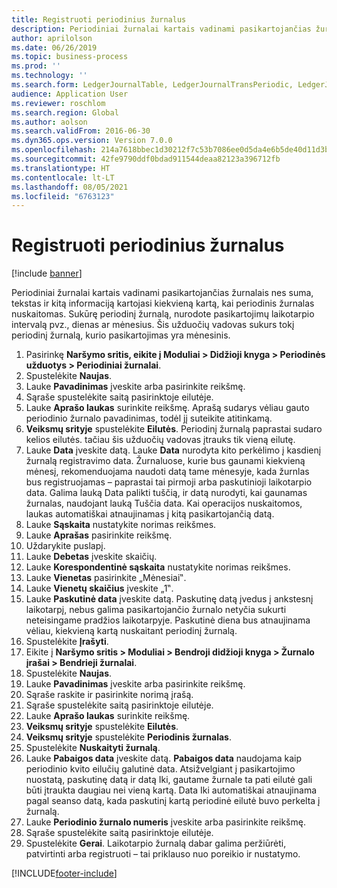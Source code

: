```yaml
---
title: Registruoti periodinius žurnalus
description: Periodiniai žurnalai kartais vadinami pasikartojančias žurnalais nes suma, tekstas ir kitą informaciją kartojasi kiekvieną kartą, kai periodinis žurnalas nuskaitomas.
author: aprilolson
ms.date: 06/26/2019
ms.topic: business-process
ms.prod: ''
ms.technology: ''
ms.search.form: LedgerJournalTable, LedgerJournalTransPeriodic, LedgerJournalTransDaily
audience: Application User
ms.reviewer: roschlom
ms.search.region: Global
ms.author: aolson
ms.search.validFrom: 2016-06-30
ms.dyn365.ops.version: Version 7.0.0
ms.openlocfilehash: 214a7618bbec1d30212f7c53b7086ee0d5da4e6b5de40d11d3bf16399b812597
ms.sourcegitcommit: 42fe9790ddf0bdad911544deaa82123a396712fb
ms.translationtype: HT
ms.contentlocale: lt-LT
ms.lasthandoff: 08/05/2021
ms.locfileid: "6763123"
---
```

# <a name="post-periodic-journals"></a>Registruoti periodinius žurnalus

[!include [banner](../../includes/banner.md)]

Periodiniai žurnalai kartais vadinami pasikartojančias žurnalais nes suma, tekstas ir kitą informaciją kartojasi kiekvieną kartą, kai periodinis žurnalas nuskaitomas. Sukūrę periodinį žurnalą, nurodote pasikartojimų laikotarpio intervalą pvz., dienas ar mėnesius. Šis užduočių vadovas sukurs tokį periodinį žurnalą, kurio pasikartojimas yra mėnesinis.

1. Pasirinkę **Naršymo sritis, eikite į Moduliai > Didžioji knyga > Periodinės užduotys > Periodiniai žurnalai**.
2. Spustelėkite **Naujas**.
3. Lauke **Pavadinimas** įveskite arba pasirinkite reikšmę.
4. Sąraše spustelėkite saitą pasirinktoje eilutėje.
5. Lauke **Aprašo laukas** surinkite reikšmę. Aprašą sudarys vėliau gauto periodinio žurnalo pavadinimas, todėl jį suteikite atitinkamą.
6. **Veiksmų srityje** spustelėkite **Eilutės**. Periodinį žurnalą paprastai sudaro kelios eilutės. tačiau šis užduočių vadovas įtrauks tik vieną eilutę.
7. Lauke **Data** įveskite datą. Lauke **Data** nurodyta kito perkėlimo į kasdienį žurnalą registravimo data. Žurnaluose, kurie bus gaunami kiekvieną mėnesį, rekomenduojama naudoti datą tame mėnesyje, kada žurnlas bus registruojamas – paprastai tai pirmoji arba paskutinioji laikotarpio data. Galima lauką Data palikti tuščią, ir datą nurodyti, kai gaunamas žurnalas, naudojant lauką Tuščia data. Kai operacijos nuskaitomos, laukas automatiškai atnaujinamas į kitą pasikartojančią datą. 
8. Lauke **Sąskaita** nustatykite norimas reikšmes.
9. Lauke **Aprašas** pasirinkite reikšmę.
10. Uždarykite puslapį.
11. Lauke **Debetas** įveskite skaičių.
12. Lauke **Korespondentinė sąskaita** nustatykite norimas reikšmes.
13. Lauke **Vienetas** pasirinkite „Mėnesiai‟.
14. Lauke **Vienetų skaičius** įveskite „1‟.
15. Lauke **Paskutinė data** įveskite datą. Paskutinę datą įvedus į ankstesnį laikotarpį, nebus galima pasikartojančio žurnalo netyčia sukurti neteisingame pradžios laikotarpyje. Paskutinė diena bus atnaujinama vėliau, kiekvieną kartą nuskaitant periodinį žurnalą. 
16. Spustelėkite **Įrašyti**.
17. Eikite į **Naršymo sritis > Moduliai > Bendroji didžioji knyga > Žurnalo įrašai > Bendrieji žurnalai**.
18. Spustelėkite **Naujas**.
19. Lauke **Pavadinimas** įveskite arba pasirinkite reikšmę.
20. Sąraše raskite ir pasirinkite norimą įrašą.
21. Sąraše spustelėkite saitą pasirinktoje eilutėje.
22. Lauke **Aprašo laukas** surinkite reikšmę.
23. **Veiksmų srityje** spustelėkite **Eilutės**.
24. **Veiksmų srityje** spustelėkite **Periodinis žurnalas**.
25. Spustelėkite **Nuskaityti žurnalą**.
26. Lauke **Pabaigos data** įveskite datą. **Pabaigos data** naudojama kaip periodinio kvito eilučių galutinė data. Atsižvelgiant į pasikartojimo nuostatą, paskutinę datą ir datą Iki, gautame žurnale ta pati eilutė gali būti įtraukta daugiau nei vieną kartą. Data Iki automatiškai atnaujinama pagal seanso datą, kada paskutinį kartą periodinė eilutė buvo perkelta į žurnalą. 
27. Lauke **Periodinio žurnalo numeris** įveskite arba pasirinkite reikšmę.
28. Sąraše spustelėkite saitą pasirinktoje eilutėje.
29. Spustelėkite **Gerai**. Laikotarpio žurnalą dabar galima peržiūrėti, patvirtinti arba registruoti – tai priklauso nuo poreikio ir nustatymo.   


[!INCLUDE[footer-include](../../../includes/footer-banner.md)]